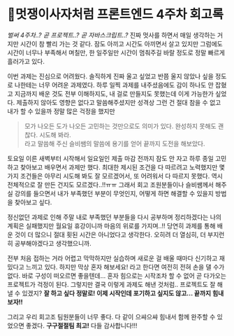 # 🦁멋쟁이사자처럼 프론트엔드 4주차 회고록

*벌써 4주차..? 곧 프로젝트..? 곧 자바스크립트..?*
진짜 멋사를 하면서 매일 생각하는 거지만 시간이 참 빨리 가는 것 같다.
잠도 아끼고 시간도 아끼면서 살고 있지만 그럼에도 시간이 너무나 부족해서 며칠만, 한 일주일만 시간이 멈춰주길 바랄 정도로 정말 빠르게 흘러가고 있다. 

이번 과제는 진심으로 어려웠다.
솔직하게 진짜 울고 싶었고 반쯤 울지 않았나 싶을 정도로 나한테는 너무 어려운 과제였다.
하루 일찍 과제를 내주셨음에도 감이 하나도 안 잡혔고 지금까지 배운 것도 전부 이해하지도, 내 걸로 만들지도 못했는데 이게 가능한가 싶었다.
제출하지 않아도 영향은 없다고 말씀해주셨지만 성격상 그런 건 절대 참을 수 없고 내가 할 수 있을까 정말 많은 걱정을 했지만
> 모가 나오든 도가 나오든 고민하는 것만으로도 의미가 있다. 완성하지 못해도 괜찮다. 시도해 봐라.  
라고 말씀해 주신 슬비쌤의 말씀에 용기를 얻어 끝까지 도전을 해보았다.

토요일 이른 새벽부터 시작해서 일요일인 제출 마감 전까지 잠도 안 자고 하루 종일 고민하고 찾아보고 배우면서 과제만 했다.
최대한 제시된 조건을 다 따르려고 노력했지만 몇 가지 조건들은 아무리 시도해 봐도 잘 모르겠어서, 또 어려워서 다 따르지 못했다. 역시 전체적으로 잘 만든 건지도 모르겠다..!!ㅠㅠ
그래서 회고 조원분들이나 슬비쌤께서 해주실 강의를 들으면서 내가 부족했던 부분이 무엇인지, 어떻게 하면 해결할 수 있을지 방법을 찾아보고 싶다. 

정신없던 과제로 인해 주말 내로 부족했던 부분들을 다시 공부하며 정리하겠다는 나의 계획은 실패했지만 월요일 휴강이니까 마음의 위로를 가지며..!!
당연히 과제를 통해 배운 것이 더 많으니 절대 횟된 시간은 아니었다고 생각한다. 
오히려 더 열심히, 더 부지런히 공부해야겠다고 생각했으니까.

전부 처음 접하는 거라 어렵고 막막하지만 실습하며 새로운 걸 배울 때마다 신기하고 재밌다고 느끼고 있다.
하지만 막상 혼자 해보세요! 라고 한다면 여전히 전혀 손을 댈 수가 없다. 바로 구성이 떠오르면 좋을텐데... 
혼자 힘으로는 시작조차 할 수 없어 곧 다가오는 프로젝트가 걱정이 된다. 
그렇지만 결국 이렇게 과제도 해낸 것처럼.. 프로젝트도 잘 해낼 수 있겠지? 
**잘 하고 싶다 정말로! 이제 시작인데 포기하고 싶지도 않고... 끝까지 힘내보자!!**

그리고 우리 회고조 팀원분들이 너무 좋다. 
다 같이 으쌰으쌰 힘내서 함께 완주할 수 있었으면 좋겠다.
**구구절절팀 최고!** 다들 감사합니다!!! 